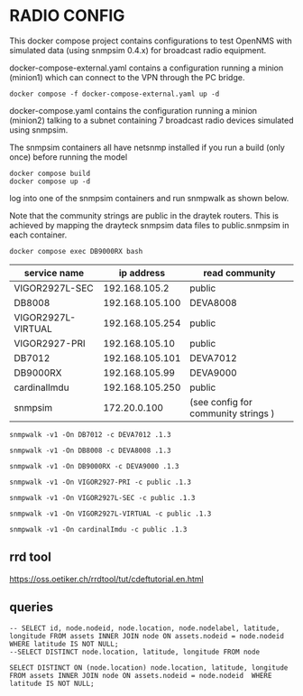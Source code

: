 # RADIO CONFIG

This docker compose project contains configurations to test OpenNMS with simulated data (using snmpsim 0.4.x) for broadcast radio equipment.

docker-compose-external.yaml contains a configuration running a minion (minion1) which can connect to the VPN through the PC bridge.

```
docker compose -f docker-compose-external.yaml up -d
```

docker-compose.yaml contains the configuration running a minion (minion2) talking to a subnet containing 7 broadcast radio devices simulated using snmpsim.

The snmpsim containers all have netsnmp installed if you run a build (only once) before running the model

```
docker compose build
docker compose up -d
```

log into one of the snmpsim containers and run snmpwalk  as shown below.

Note that the community strings are public in the draytek routers.
This is achieved by mapping the drayteck snmpsim data files to public.snmpsim  in each container.

```
docker compose exec DB9000RX bash
```

|service name   |ip address |read community |
|---------------|--------------|--------------|
|VIGOR2927L-SEC |192.168.105.2 | public  |
|DB8008         |192.168.105.100 |DEVA8008|
|VIGOR2927L-VIRTUAL |192.168.105.254|public  |
|VIGOR2927-PRI  |192.168.105.10|public  |
|DB7012         |192.168.105.101|DEVA7012 |
|DB9000RX       |192.168.105.99| DEVA9000 |
|cardinalImdu   |192.168.105.250 |public  |
|snmpsim        |172.20.0.100|(see config for community strings )  |

```
snmpwalk -v1 -On DB7012 -c DEVA7012 .1.3
```

```
snmpwalk -v1 -On DB8008 -c DEVA8008 .1.3
```

```
snmpwalk -v1 -On DB9000RX -c DEVA9000 .1.3
```

```
snmpwalk -v1 -On VIGOR2927-PRI -c public .1.3
```

```
snmpwalk -v1 -On VIGOR2927L-SEC -c public .1.3
```

```
snmpwalk -v1 -On VIGOR2927L-VIRTUAL -c public .1.3
```

```
snmpwalk -v1 -On cardinalImdu -c public .1.3
```


## rrd tool

https://oss.oetiker.ch/rrdtool/tut/cdeftutorial.en.html

## queries

```
-- SELECT id, node.nodeid, node.location, node.nodelabel, latitude, longitude FROM assets INNER JOIN node ON assets.nodeid = node.nodeid  WHERE latitude IS NOT NULL; 
--SELECT DISTINCT node.location, latitude, longitude FROM node

SELECT DISTINCT ON (node.location) node.location, latitude, longitude FROM assets INNER JOIN node ON assets.nodeid = node.nodeid  WHERE latitude IS NOT NULL; 
```